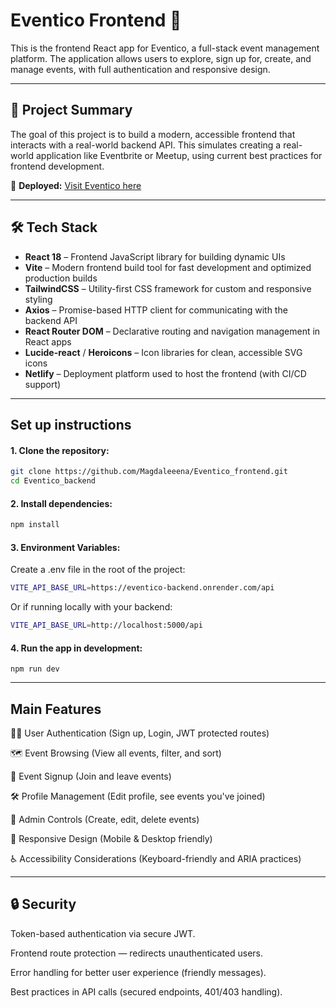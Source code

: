 # Eventico Frontend 🎉

This is the frontend React app for Eventico, a full-stack event management platform.
The application allows users to explore, sign up for, create, and manage events, with full authentication and responsive design.

---

## 🚀 Project Summary
The goal of this project is to build a modern, accessible frontend that interacts with a real-world backend API.
This simulates creating a real-world application like Eventbrite or Meetup, using current best practices for frontend development.

🔗 **Deployed:** [Visit Eventico here](https://eventico.netlify.app/)  


---

## 🛠 Tech Stack

- **React 18** – Frontend JavaScript library for building dynamic UIs
- **Vite** – Modern frontend build tool for fast development and optimized production builds
- **TailwindCSS** – Utility-first CSS framework for custom and responsive styling
- **Axios** – Promise-based HTTP client for communicating with the backend API
- **React Router DOM** – Declarative routing and navigation management in React apps
- **Lucide-react** / **Heroicons** – Icon libraries for clean, accessible SVG icons
- **Netlify** – Deployment platform used to host the frontend (with CI/CD support)

---

## Set up instructions
#### 1. Clone the repository:

   ```bash
git clone https://github.com/Magdaleeena/Eventico_frontend.git
cd Eventico_backend
```

#### 2. Install dependencies:
  ```bash
npm install
  ```

#### 3. Environment Variables:
Create a .env file in the root of the project:
 ```bash
VITE_API_BASE_URL=https://eventico-backend.onrender.com/api
```
Or if running locally with your backend:
```bash
VITE_API_BASE_URL=http://localhost:5000/api
```

#### 4. Run the app in development:
```
npm run dev
```

---

## Main Features

🧑‍💻 User Authentication (Sign up, Login, JWT protected routes)

🗺️ Event Browsing (View all events, filter, and sort)

🎫 Event Signup (Join and leave events)

🛠️ Profile Management (Edit profile, see events you've joined)

👑 Admin Controls (Create, edit, delete events)

📱 Responsive Design (Mobile & Desktop friendly)

♿ Accessibility Considerations (Keyboard-friendly and ARIA practices)

---

## 🔒 Security

Token-based authentication via secure JWT.

Frontend route protection — redirects unauthenticated users.

Error handling for better user experience (friendly messages).

Best practices in API calls (secured endpoints, 401/403 handling).

